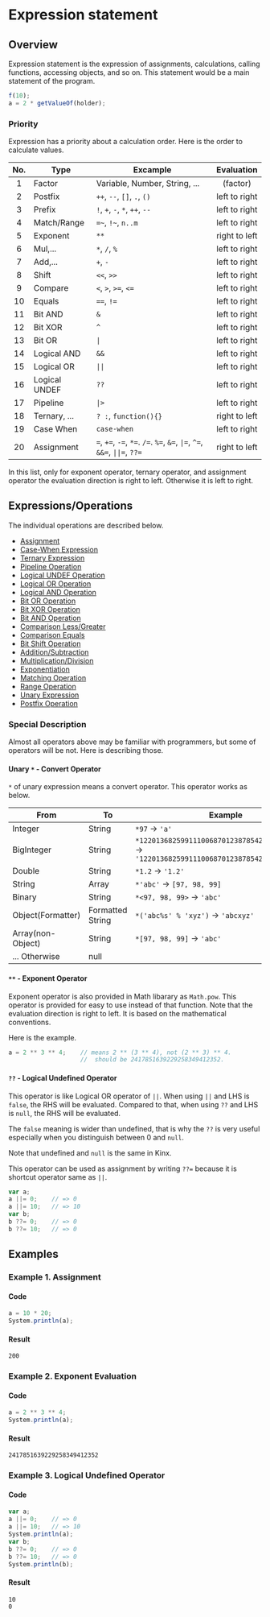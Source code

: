 # Expression statement

## Overview

Expression statement is the expression of assignments, calculations, calling functions, accessing objects, and so on.
This statement would be a main statement of the program.

```javascript
f(10);
a = 2 * getValueOf(holder);
```

### Priority

Expression has a priority about a calculation order.
Here is the order to calculate values.

|  No.  |     Type      |                                                   Excample                                                    |  Evaluation   |
| :---: | ------------- | ------------------------------------------------------------------------------------------------------------- | :-----------: |
|   1   | Factor        | Variable, Number, String, ...                                                                                 |   (factor)    |
|   2   | Postfix       | `++`, `--`, `[]`, `.`, `()`                                                                                   | left to right |
|   3   | Prefix        | `!`, `+`, `-`, `*`, `++`, `--`                                                                                | left to right |
|   4   | Match/Range   | `=~`, `!~`, `n..m`                                                                                            | left to right |
|   5   | Exponent      | `**`                                                                                                          | right to left |
|   6   | Mul,...       | `*`, `/`, `%`                                                                                                 | left to right |
|   7   | Add,...       | `+`, `-`                                                                                                      | left to right |
|   8   | Shift         | `<<`, `>>`                                                                                                    | left to right |
|   9   | Compare       | `<`, `>`, `>=`, `<=`                                                                                          | left to right |
|  10   | Equals        | `==`, `!=`                                                                                                    | left to right |
|  11   | Bit AND       | `&`                                                                                                           | left to right |
|  12   | Bit XOR       | `^`                                                                                                           | left to right |
|  13   | Bit OR        | <code>&#124;</code>                                                                                           | left to right |
|  14   | Logical AND   | `&&`                                                                                                          | left to right |
|  15   | Logical OR    | <code>&#124;&#124;</code>                                                                                     | left to right |
|  16   | Logical UNDEF | `??`                                                                                                          | left to right |
|  17   | Pipeline      | <code>&#124;&gt;</code>                                                                                       | left to right |
|  18   | Ternary, ...  | ` ? : `, `function(){}`                                                                                       | right to left |
|  19   | Case When     | `case-when`                                                                                                   | left to right |
|  20   | Assignment    | `=`, `+=`, `-=`, `*=`. `/=`. `%=`, `&=`, <code>&#124;=</code>, `^=`, `&&=`, <code>&#124;&#124;=</code>, `??=` | right to left |

In this list, only for exponent operator, ternary operator, and assignment operator the evaluation direction is right to left.
Otherwise it is left to right.

## Expressions/Operations

The individual operations are described below.

*   [Assignment](expression/assign.md)
*   [Case-When Expression](expression/case_when.md)
*   [Ternary Expression](expression/ternary.md)
*   [Pipeline Operation](expression/pipeline.md)
*   [Logical UNDEF Operation](expression/logical_undef.md)
*   [Logical OR Operation](expression/logical_or.md)
*   [Logical AND Operation](expression/logical_and.md)
*   [Bit OR Operation](expression/bit_or.md)
*   [Bit XOR Operation](expression/bit_xor.md)
*   [Bit AND Operation](expression/bit_and.md)
*   [Comparison Less/Greater](expression/comparison.md)
*   [Comparison Equals](expression/equals.md)
*   [Bit Shift Operation](expression/bit_shift.md)
*   [Addition/Subtraction](expression/add_sub.md)
*   [Multiplication/Division](expression/mul_div.md)
*   [Exponentiation](expression/exponent.md)
*   [Matching Operation](expression/matching.md)
*   [Range Operation](expression/range.md)
*   [Unary Expression](expression/unary.md)
*   [Postfix Operation](expression/postfix.md)

### Special Description

Almost all operators above may be familiar with programmers, but some of operators will be not.
Here is describing those.

#### Unary `*` - Convert Operator

`*` of unary expression means a convert operator.
This operator works as below.

|       From        |        To        |                                             Example                                             |
| ----------------- | ---------------- | ----------------------------------------------------------------------------------------------- |
| Integer           | String           | `*97` -> `'a'`                                                                                  |
| BigInteger        | String           | `*122013682599111006870123878542304692625357` -> `'122013682599111006870123878542304692625357'` |
| Double            | String           | `*1.2` -> `'1.2'`                                                                               |
| String            | Array            | `*'abc'` -> `[97, 98, 99]`                                                                      |
| Binary            | String           | `*<97, 98, 99>` -> `'abc'`                                                                      |
| Object(Formatter) | Formatted String | `*('abc%s' % 'xyz')` -> `'abcxyz'`                                                              |
| Array(non-Object) | String           | `*[97, 98, 99]` -> `'abc'`                                                                      |
| ... Otherwise     | null             |                                                                                                 |

#### `**` - Exponent Operator

Exponent operator is also provided in Math libarary as `Math.pow`.
This operator is provided for easy to use instead of that function.
Note that the evaluation direction is right to left.
It is based on the mathematical conventions.

Here is the example.

```javascript
a = 2 ** 3 ** 4;    // means 2 ** (3 ** 4), not (2 ** 3) ** 4.
                    //  should be 2417851639229258349412352.
```

#### `??` - Logical Undefined Operator

This operator is like Logical OR operator of `||`.
When using `||` and LHS is `false`, the RHS will be evaluated.
Compared to that, when using `??` and LHS is `null`, the RHS will be evaluated.

The `false` meaning is wider than undefined,
that is why the `??` is very useful especially when you distinguish between 0 and `null`.

Note that undefined and `null` is the same in Kinx.

This operator can be used as assignment by writing `??=` because it is shortcut operator same as `||`.

```javascript
var a;
a ||= 0;    // => 0
a ||= 10;   // => 10
var b;
b ??= 0;    // => 0
b ??= 10;   // => 0
```

## Examples

### Example 1. Assignment

#### Code

```javascript
a = 10 * 20;
System.println(a);
```

#### Result

```
200
```

### Example 2. Exponent Evaluation

#### Code

```javascript
a = 2 ** 3 ** 4;
System.println(a);
```

#### Result

```
2417851639229258349412352
```

### Example 3. Logical Undefined Operator

#### Code

```javascript
var a;
a ||= 0;    // => 0
a ||= 10;   // => 10
System.println(a);
var b;
b ??= 0;    // => 0
b ??= 10;   // => 0
System.println(b);
```

#### Result

```
10
0
```


